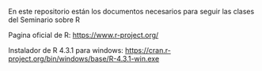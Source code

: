 En este repositorio están los documentos necesarios para seguir las clases del Seminario sobre R

Pagina oficial de R: https://www.r-project.org/

Instalador de R 4.3.1 para windows:   https://cran.r-project.org/bin/windows/base/R-4.3.1-win.exe
